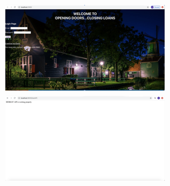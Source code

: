 <p align="center">
  <img src="https://github.com/Himani95/react-boilerplate/blob/master/app/output/final%20look.png">
</p>

<p align="center">
  <img src="https://github.com/Himani95/react-boilerplate/blob/master/app/output/express%20server.png">
</p>
